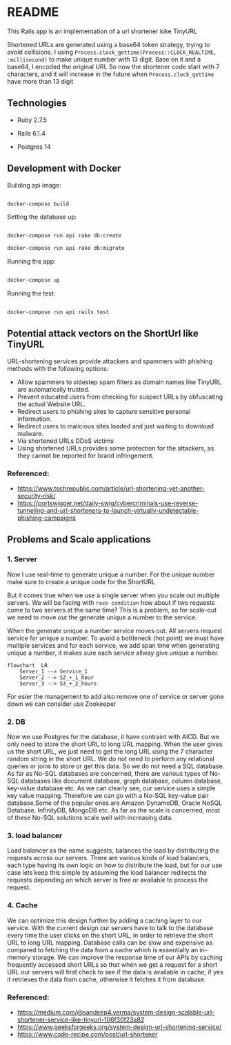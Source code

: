 # README

 This Rails app is an implementation of a url shortener kike TinyURL

Shortened URLs are generated using a base64 token strategy, trying to avoid collisions.
I using `Process.clock_gettime(Process::CLOCK_REALTIME, :millisecond)` to make unique number with 13 digit. Base on it and a base64, I encoded the original URL
So now the shortener code start with 7 characters, and it will increase in the future when `Process.clock_gettime` have more than 13 digit



## Technologies



* Ruby 2.7.5

* Rails 6.1.4

* Postgres 14



## Development with Docker



Building api image:

```sh

docker-compose build

```



Setting the database up:

```sh

docker-compose run api rake db:create

docker-compose run api rake db:migrate

```



Running the app:

```sh

docker-compose up

```



Running the test:

```sh

docker-compose run api rails test

```

## Potential attack vectors on the ShortUrl like TinyURL


URL-shortening services provide attackers and spammers with phishing methods with the following options:

-   Allow spammers to sidestep spam filters as domain names like TinyURL are automatically trusted.
-   Prevent educated users from checking for suspect URLs by obfuscating the actual Website URL.
-   Redirect users to phishing sites to capture sensitive personal information.
-  Redirect users to malicious sites loaded and just waiting to download malware.
-  Via shortened URLs  DDoS victims
- Using shortened URLs provides some protection for the attackers, as they cannot be reported for brand infringement.

### Referenced:
- https://www.techrepublic.com/article/url-shortening-yet-another-security-risk/
- https://portswigger.net/daily-swig/cybercriminals-use-reverse-tunneling-and-url-shorteners-to-launch-virtually-undetectable-phishing-campaigns


## Problems and Scale applications


### 1. Server
Now  I use real-time to generate unique a number. For the unique number make sure to create a unique code for the ShortURL

But it comes true when we use a single server when you scale out multiple servers. We will be facing with `race condition` how about if two requests come to two servers at the same time? This is a problem, so for scale-out we need to move out the generate unique a number to the service.

When the generate unique a number service moves out. All servers request service for unique a number. To avoid a bottleneck (hot point) we must have multiple services and for each service, we add span time when generating unique a number, it makes sure each service allway give unique a number.


```mermaid
flowchart  LR
	Server_1 --> Service_1
	Server_2 --> S2_+_1_hour
	Server_3 --> S3_+_2_hours
```

For esier the management to add also remove one of service or server gone down we can consider use Zookeeper

### 2. DB

Now we use Postgres for the database, it have contraint with AICD. But we only need to store the short URL to long URL mapping. When the user gives us the short URL, we just need to get the long URL using the 7 character random string in the short URL. We do not need to perform any relational queries or joins to store or get this data. So we do not need a SQL database. As far as No-SQL databases are concerned, there are various types of No-SQL databases like document database, graph database, column database, key-value database etc. As we can clearly see, our service uses a simple key value mapping. Therefore we can go with a No-SQL key-value pair database.Some of the popular ones are Amazon DynamoDB, Oracle NoSQL Database, InfinityDB, MongoDB etc. As far as the scale is concerned, most of these No-SQL solutions scale well with increasing data.

### 3. load balancer

Load balancer as the name suggests, balances the load by distributing the requests across our servers. There are various kinds of load balancers, each type having its own logic on how to distribute the load, but for our use case lets keep this simple by assuming the load balancer redirects the requests depending on which server is free or available to process the request.

### 4. Cache

We can optimize this design further by adding a caching layer to our service. With the current design our servers have to talk to the database every time the user clicks on the short URL, in order to retrieve the short URL to long URL mapping. Database calls can be slow and expensive as compared to fetching the data from a cache which is essentially an in-memory storage. We can improve the response time of our APIs by caching frequently accessed short URLs so that when we get a request for a short URL our servers will first check to see if the data is available in cache, if yes it retrieves the data from cache, otherwise it fetches it from database.


### Referenced:
- https://medium.com/@sandeep4.verma/system-design-scalable-url-shortener-service-like-tinyurl-106f30f23a82
- https://www.geeksforgeeks.org/system-design-url-shortening-service/
- https://www.code-recipe.com/post/url-shortener
